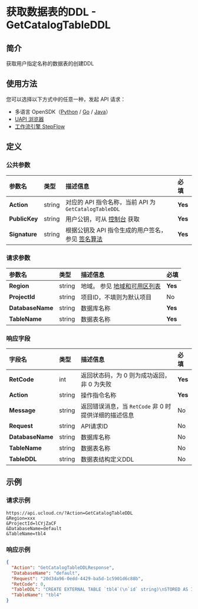 # 获取数据表的DDL - GetCatalogTableDDL

## 简介

获取用户指定名称的数据表的创建DDL





## 使用方法

您可以选择以下方式中的任意一种，发起 API 请求：
- 多语言 OpenSDK（[Python](https://github.com/ucloud/ucloud-sdk-python3) / [Go](https://github.com/ucloud/ucloud-sdk-go) / [Java](https://github.com/ucloud/ucloud-sdk-java)）
- [UAPI 浏览器](https://console.ucloud.cn/uapi/detail?id=GetCatalogTableDDL)
- [工作流引擎 StepFlow](https://console.ucloud.cn/stepflow/manage/)

## 定义

### 公共参数

| 参数名 | 类型 | 描述信息 | 必填 |
|:---|:---|:---|:---|
| **Action**     | string  | 对应的 API 指令名称，当前 API 为 `GetCatalogTableDDL`                        | **Yes** |
| **PublicKey**  | string  | 用户公钥，可从 [控制台](https://console.ucloud.cn/uapi/apikey) 获取                                             | **Yes** |
| **Signature**  | string  | 根据公钥及 API 指令生成的用户签名，参见 [签名算法](api/summary/signature.md)  | **Yes** |

### 请求参数

| 参数名 | 类型 | 描述信息 | 必填 |
|:---|:---|:---|:---|
| **Region** | string | 地域。 参见 [地域和可用区列表](api/summary/regionlist) |**Yes**|
| **ProjectId** | string | 项目ID，不填则为默认项目 |No|
| **DatabaseName** | string | 数据库名称 |**Yes**|
| **TableName** | string | 数据表名称 |**Yes**|

### 响应字段

| 字段名 | 类型 | 描述信息 | 必填 |
|:---|:---|:---|:---|
| **RetCode** | int | 返回状态码，为 0 则为成功返回，非 0 为失败 |**Yes**|
| **Action** | string | 操作指令名称 |**Yes**|
| **Message** | string | 返回错误消息，当 `RetCode` 非 0 时提供详细的描述信息 |No|
| **Request** | string | API请求ID |No|
| **DatabaseName** | string | 数据库名称 |No|
| **TableName** | string | 数据表名称 |No|
| **TableDDL** | string | 数据表结构定义DDL |No|




## 示例

### 请求示例
    
```
https://api.ucloud.cn/?Action=GetCatalogTableDDL
&Region=xxx
&ProjectId=lCYjZaCF
&DatabaseName=default
&TableName=tbl4
```

### 响应示例
    
```json
{
  "Action": "GetCatalogTableDDLResponse",
  "DatabaseName": "default",
  "Request": "20d3da96-0edd-4429-ba5d-1c5901d6c88b",
  "RetCode": 0,
  "TableDDL": "CREATE EXTERNAL TABLE `tbl4`(\n`id` string)\nSTORED AS INPUTFORMAT\n'org.apache.hadoop.mapred.TextInputFormat'\nOUTPUTFORMAT\n'org.apache.hadoop.hive.ql.io.HiveIgnoreKeyTextOutputFormat'\nLOCATION\n'ufile://usql/tpc/tpch-s1/nation'\nTBLPROPERTIES (\n'skip.header.line.count'='1',\n'totalSize'='0',\n'delimiter'='|',\n'numFiles'='0',\n'transient_lastDdlTime'='1534840384',\n'classification'='csv')",
  "TableName": "tbl4"
}
```






